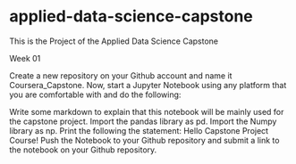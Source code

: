 # applied-data-science-capstone
This is the Project of the Applied Data Science Capstone

Week 01

Create a new repository on your Github account and name it Coursera_Capstone.
Now, start a Jupyter Notebook using any platform that you are comfortable with and do the following:

Write some markdown to explain that this notebook will be mainly used for the capstone project.
Import the pandas library as pd.
Import the Numpy library as np.
Print the following the statement: Hello Capstone Project Course!
Push the Notebook to your Github repository and submit a link to the notebook on your Github repository.
